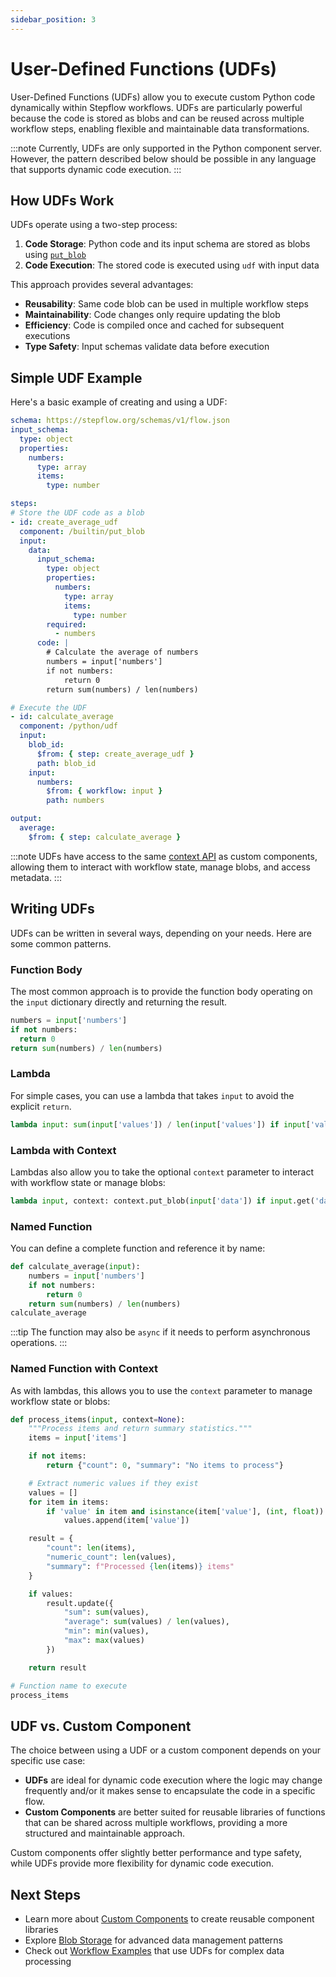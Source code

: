 ```yaml
---
sidebar_position: 3
---
```


# User-Defined Functions (UDFs)

User-Defined Functions (UDFs) allow you to execute custom Python code dynamically within Stepflow workflows. UDFs are particularly powerful because the code is stored as blobs and can be reused across multiple workflow steps, enabling flexible and maintainable data transformations.

:::note
Currently, UDFs are only supported in the Python component server.
However, the pattern described below should be possible in any language that supports dynamic code execution.
:::

## How UDFs Work

UDFs operate using a two-step process:

1. **Code Storage**: Python code and its input schema are stored as blobs using [`put_blob`](../builtins/put_blob.md)
2. **Code Execution**: The stored code is executed using `udf` with input data

This approach provides several advantages:
- **Reusability**: Same code blob can be used in multiple workflow steps
- **Maintainability**: Code changes only require updating the blob
- **Efficiency**: Code is compiled once and cached for subsequent executions
- **Type Safety**: Input schemas validate data before execution

## Simple UDF Example

Here's a basic example of creating and using a UDF:

```yaml
schema: https://stepflow.org/schemas/v1/flow.json
input_schema:
  type: object
  properties:
    numbers:
      type: array
      items:
        type: number

steps:
# Store the UDF code as a blob
- id: create_average_udf
  component: /builtin/put_blob
  input:
    data:
      input_schema:
        type: object
        properties:
          numbers:
            type: array
            items:
              type: number
        required:
          - numbers
      code: |
        # Calculate the average of numbers
        numbers = input['numbers']
        if not numbers:
            return 0
        return sum(numbers) / len(numbers)

# Execute the UDF
- id: calculate_average
  component: /python/udf
  input:
    blob_id:
      $from: { step: create_average_udf }
      path: blob_id
    input:
      numbers:
        $from: { workflow: input }
        path: numbers

output:
  average:
    $from: { step: calculate_average }
```

:::note
UDFs have access to the same [context API](./custom-components.md#context) as custom components, allowing them to interact with workflow state, manage blobs, and access metadata.
:::

## Writing UDFs

UDFs can be written in several ways, depending on your needs. Here are some common patterns.

### Function Body
The most common approach is to provide the function body operating on the `input` dictionary directly and returning the result.

```python
numbers = input['numbers']
if not numbers:
  return 0
return sum(numbers) / len(numbers)
```

### Lambda
For simple cases, you can use a lambda that takes `input` to avoid the explicit `return`.

```python
lambda input: sum(input['values']) / len(input['values']) if input['values'] else 0
```

### Lambda with Context
Lambdas also allow you to take the optional `context` parameter to interact with workflow state or manage blobs:

```python
lambda input, context: context.put_blob(input['data']) if input.get('data') else None
```

### Named Function
You can define a complete function and reference it by name:

```python
def calculate_average(input):
    numbers = input['numbers']
    if not numbers:
        return 0
    return sum(numbers) / len(numbers)
calculate_average
```

:::tip
The function may also be `async` if it needs to perform asynchronous operations.
:::


### Named Function with Context
As with lambdas, this allows you to use the `context` parameter to manage workflow state or blobs:

```python
def process_items(input, context=None):
    """Process items and return summary statistics."""
    items = input['items']

    if not items:
        return {"count": 0, "summary": "No items to process"}

    # Extract numeric values if they exist
    values = []
    for item in items:
        if 'value' in item and isinstance(item['value'], (int, float)):
            values.append(item['value'])

    result = {
        "count": len(items),
        "numeric_count": len(values),
        "summary": f"Processed {len(items)} items"
    }

    if values:
        result.update({
            "sum": sum(values),
            "average": sum(values) / len(values),
            "min": min(values),
            "max": max(values)
        })

    return result

# Function name to execute
process_items
```

## UDF vs. Custom Component

The choice between using a UDF or a custom component depends on your specific use case:
- **UDFs** are ideal for dynamic code execution where the logic may change frequently and/or it makes sense to encapsulate the code in a specific flow.
- **Custom Components** are better suited for reusable libraries of functions that can be shared across multiple workflows, providing a more structured and maintainable approach.

Custom components offer slightly better performance and type safety, while UDFs provide more flexibility for dynamic code execution.

## Next Steps

- Learn more about [Custom Components](./custom-components.md) to create reusable component libraries
- Explore [Blob Storage](../builtins/put_blob.md) for advanced data management patterns
- Check out [Workflow Examples](../../examples/) that use UDFs for complex data processing